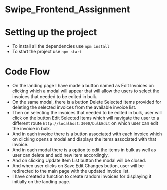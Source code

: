 # Swipe_Frontend_Assignment

# Setting up the project
- To install all the dependencies use ```npm install```
- To start the project use ```npm start```

# Code Flow
- On the landing page I have made a button named as Edit Invoices on clicking which a modal will appear that will allow the users to select the invoices that needed to be edited in bulk.
- On the same modal, there is a button Delete Selected Items provided for deleting the selected invoices from the available invoice list.
- Then on selecting the invoices that needed to be edited in bulk, user will click on the button Edit Selected Items which will navigate the user to a different route ```http://localhost:3000/bulkEdit``` on which user can edit the invoice in bulk.
- And in each invoice there is a button associated with each invoice which on clicking opens a modal and displays the items associated with that invoice.
- And in each modal there is a option to edit the items in bulk as well as user can delete and add new item accordingly.
- And on clicking Update Item List button the modal will be closed.
- And when user clicks on Save Edit Changes button, user will be redirected to the main page with the updated invoice list.
- I have created a function to create random invoices for displaying it initially on the landing page.
